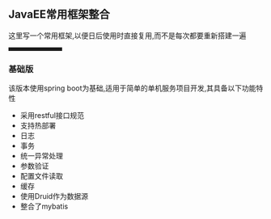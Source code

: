 ## JavaEE常用框架整合
这里写一个常用框架,以便日后使用时直接复用,而不是每次都要重新搭建一遍

<hr style=" border:solid; width:100px; height:1px;" color=#000000 size=1">

### 基础版
该版本使用spring boot为基础,适用于简单的单机服务项目开发,其具备以下功能特性

 - 采用restful接口规范
 - 支持热部署
 - 日志
 - 事务
 - 统一异常处理
 - 参数验证
 - 配置文件读取
 - 缓存
 - 使用Druid作为数据源
 - 整合了mybatis
 


